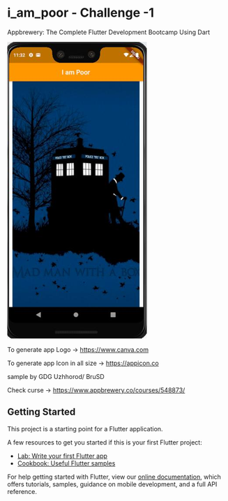 # i_am_poor - Challenge -1

Appbrewery: The Complete Flutter Development Bootcamp Using Dart

![Appbrewery: The Complete Flutter Development Bootcamp Using Dart](https://github.com/GDG-Uzhhorod/Appbrewery-Challenge-1-Flutter-I-am-poor/blob/master/app.jpg)

To generate app Logo  -> https://www.canva.com

To generate app Icon in all size -> https://appicon.co



sample by GDG Uzhhorod/ BruSD


Check curse -> https://www.appbrewery.co/courses/548873/
## Getting Started

This project is a starting point for a Flutter application.

A few resources to get you started if this is your first Flutter project:

- [Lab: Write your first Flutter app](https://flutter.dev/docs/get-started/codelab)
- [Cookbook: Useful Flutter samples](https://flutter.dev/docs/cookbook)

For help getting started with Flutter, view our
[online documentation](https://flutter.dev/docs), which offers tutorials,
samples, guidance on mobile development, and a full API reference.
